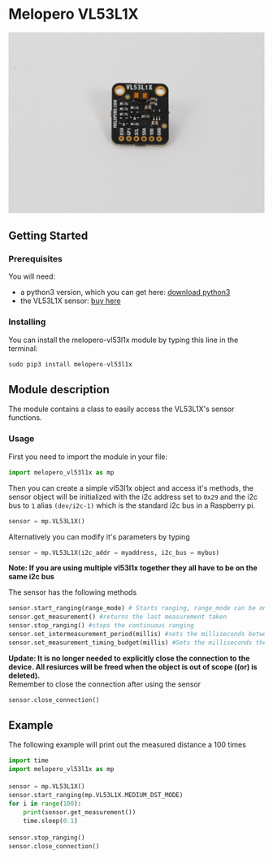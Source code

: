 # Melopero VL53L1X
![melopero logo](images/sensor.jpg?raw=true)

## Getting Started
### Prerequisites
You will need:
- a python3 version, which you can get here: [download python3](https://www.python.org/downloads/)
- the VL53L1X sensor: [buy here](https://www.melopero.com/shop/sensori/prossimita/melopero-vl53l1x-time-of-flight-long-distance-ranging-sensor-breakout/)

### Installing
You can install the melopero-vl53l1x module by typing this line in the terminal: 
```python
sudo pip3 install melopero-vl53l1x
```

## Module description
The module contains a class to easily access the VL53L1X's sensor functions.

### Usage
First you need to import the module in your file: 
```python
import melopero_vl53l1x as mp
```
Then you can create a simple vl53l1x object and access it's methods, the sensor object will be initialized with the i2c address set to `0x29` and the i2c bus to `1` alias `(dev/i2c-1)` which is the standard i2c bus in a Raspberry pi. 
```python 
sensor = mp.VL53L1X()
```
Alternatively you can modify it's parameters by typing
```python
sensor = mp.VL53L1X(i2c_addr = myaddress, i2c_bus = mybus)
```

**Note: If you are using multiple vl53l1x together they all have to be on the same i2c bus**

The sensor has the following methods
```python 
sensor.start_ranging(range_mode) # Starts ranging, range_mode can be one of SHORT_DST_MODE, MEDIUM_DST_MODE, LONG_DST_MODE 
sensor.get_measurement() #returns the last measurement taken
sensor.stop_ranging() #stops the continuous ranging
sensor.set_intermeasurement_period(millis) #sets the milliseconds between measurements
sensor.set_measurement_timing_budget(millis) #Sets the milliseconds the sensor has to take a measurement, must be between [20ms, 1000ms]
```

**Update: It is no longer needed to explicitly close the connection to the device. All resiurces will be freed when the object is out of scope ((or) is deleted).**  
Remember to close the connection after using the sensor
```python 
sensor.close_connection()
```

## Example
The following example will print out the measured distance a 100 times
```python 
import time
import melopero_vl53l1x as mp

sensor = mp.VL53L1X()
sensor.start_ranging(mp.VL53L1X.MEDIUM_DST_MODE)
for i in range(100):
    print(sensor.get_measurement())
    time.sleep(0.1)

sensor.stop_ranging()
sensor.close_connection()

